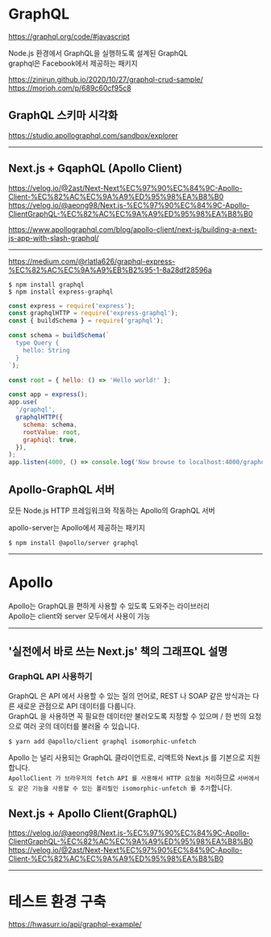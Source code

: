 # GraphQL

https://graphql.org/code/#javascript

Node.js 환경에서 GraphQL을 실행하도록 설계된 GraphQL  
graphql은 Facebook에서 제공하는 패키지

https://zinirun.github.io/2020/10/27/graphql-crud-sample/
https://morioh.com/p/689c60cf95c8

## GraphQL 스키마 시각화

https://studio.apollographql.com/sandbox/explorer

---

## Next.js + GqaphQL (Apollo Client)

https://velog.io/@2ast/Next-Next%EC%97%90%EC%84%9C-Apollo-Client-%EC%82%AC%EC%9A%A9%ED%95%98%EA%B8%B0  
https://velog.io/@aeong98/Next.js-%EC%97%90%EC%84%9C-Apollo-ClientGraphQL-%EC%82%AC%EC%9A%A9%ED%95%98%EA%B8%B0

https://www.apollographql.com/blog/apollo-client/next-js/building-a-next-js-app-with-slash-graphql/

---

https://medium.com/@rlatla626/graphql-express-%EC%82%AC%EC%9A%A9%EB%B2%95-1-8a28df28596a

```
$ npm install graphql
$ npm install express-graphql
```

```javascript
const express = require('express');
const graphqlHTTP = require('express-graphql');
const { buildSchema } = require('graphql');

const schema = buildSchema(`
  type Query {
    hello: String
  }
`);

const root = { hello: () => 'Hello world!' };

const app = express();
app.use(
  '/graphql',
  graphqlHTTP({
    schema: schema,
    rootValue: root,
    graphiql: true,
  }),
);
app.listen(4000, () => console.log('Now browse to localhost:4000/graphql'));
```

## Apollo-GraphQL 서버

모든 Node.js HTTP 프레임워크와 작동하는 Apollo의 GraphQL 서버

apollo-server는 Apollo에서 제공하는 패키지

```
$ npm install @apollo/server graphql
```

---

# Apollo

Apollo는 GraphQL을 편하게 사용할 수 있도록 도와주는 라이브러리  
Apollo는 client와 server 모두에서 사용이 가능

---

## '실전에서 바로 쓰는 Next.js' 책의 그래프QL 설명

### GraphQL API 사용하기

GraphQL 은 API 에서 사용할 수 있는 질의 언어로, REST 나 SOAP 같은 방식과는 다른 새로운 관점으로 API 데이터를 다룹니다.  
GraphQL 을 사용하면 꼭 필요한 데이터만 불러오도록 지정할 수 있으며 / 한 번의 요청으로 여러 곳의 데이터를 불러올 수 있습니다.

```
$ yarn add @apollo/client graphql isomorphic-unfetch
```

Apollo 는 널리 사용되는 GraphQL 클라이언트로, 리액트와 Next.js 를 기본으로 지원합니다.  
`ApolloClient 가 브라우저의 fetch API 를 사용해서 HTTP 요청을 처리`하므로
`서버에서도 같은 기능을 사용할 수 있는 폴리필인 isomorphic-unfetch 를 추가`합니다.

## Next.js + Apollo Client(GraphQL)

https://velog.io/@aeong98/Next.js-%EC%97%90%EC%84%9C-Apollo-ClientGraphQL-%EC%82%AC%EC%9A%A9%ED%95%98%EA%B8%B0
https://velog.io/@2ast/Next-Next%EC%97%90%EC%84%9C-Apollo-Client-%EC%82%AC%EC%9A%A9%ED%95%98%EA%B8%B0

---

# 테스트 환경 구축

https://hwasurr.io/api/graphql-example/
